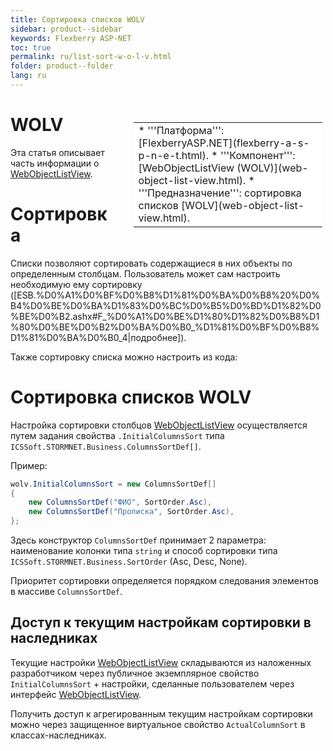 ```yaml
---
title: Сортировка списков WOLV
sidebar: product--sidebar
keywords: Flexberry ASP-NET
toc: true
permalink: ru/list-sort-w-o-l-v.html
folder: product--folder
lang: ru
---
```


<div style="margin:5px; padding-left:28px; float:right; width:60%; outline:1px solid white;">
<br>
<table border="0" width="100%" bgcolor="#6495ED">
<tbody><tr><td bgcolor="#FFFFFF">
* '''Платформа''': [FlexberryASP.NET](flexberry-a-s-p-n-e-t.html).
* '''Компонент''': [WebObjectListView (WOLV)](web-object-list-view.html).
* '''Предназначение''': сортировка списков [WOLV](web-object-list-view.html).
</td>
</tr></tbody></table></a>
</div>



# WOLV
Эта статья описывает часть информации о [WebObjectListView](web-object-list-view.html).

# Сортировка

Списки позволяют сортировать содержащиеся в них объекты по определенным столбцам. Пользователь может сам настроить необходимую ему сортировку ([ESB.%D0%A1%D0%BF%D0%B8%D1%81%D0%BA%D0%B8%20%D0%B4%D0%BE%D0%BA%D1%83%D0%BC%D0%B5%D0%BD%D1%82%D0%BE%D0%B2.ashx#F_%D0%A1%D0%BE%D1%80%D1%82%D0%B8%D1%80%D0%BE%D0%B2%D0%BA%D0%B0_%D1%81%D0%BF%D0%B8%D1%81%D0%BA%D0%B0_4|подробнее]).

Также сортировку списка можно настроить из кода:


# Сортировка списков WOLV
Настройка сортировки столбцов [WebObjectListView](web-object-list-view.html) осуществляется путем задания свойства `.InitialColumnsSort` типа `ICSSoft.STORMNET.Business.ColumnsSortDef[]`.

Пример:
```cs
wolv.InitialColumnsSort = new ColumnsSortDef[] 
{
    new ColumnsSortDef("ФИО", SortOrder.Asc),
    new ColumnsSortDef("Прописка", SortOrder.Asc),
};
```

Здесь конструктор `ColumnsSortDef` принимает 2 параметра: наименование колонки типа `string` и способ сортировки типа `ICSSoft.STORMNET.Business.SortOrder` (Asc, Desc, None).

Приоритет сортировки определяется порядком следования элементов в массиве `ColumnsSortDef`.

## Доступ к текущим настройкам сортировки в наследниках
Текущие настройки [WebObjectListView](web-object-list-view.html) складываются из наложенных разработчиком через публичное экземплярное свойство `InitialColumnsSort` + настройки, сделанные пользователем через интерфейс [WebObjectListView](web-object-list-view.html).

Получить доступ к агрегированным текущим настройкам сортировки можно через защищенное виртуальное свойство `ActualColumnSort` в классах-наследниках.

